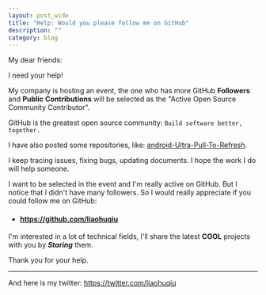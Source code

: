 ```yaml
---
layout: post_wide
title: "Help: Would you please follow me on GitHub"
description: ""
category: blog
---
```


My dear friends:

I need your help!

My company is hosting an event, the one who has more GitHub **Followers** and **Public Contributions** will be selected as the "Active Open Source Community Contributor".

GitHub is the greatest open source community: `Build software better, together.`

I have also posted some repositories, like: [android-Ultra-Pull-To-Refresh](https://github.com/liaohuqiu/android-Ultra-Pull-To-Refresh). 

I keep tracing issues, fixing bugs, updating documents. I hope the work I do will help someone.

I want to be selected in the event and I'm really active on GitHub. But I notice that I didn't have many followers. So I would really appreciate if you could follow me on GitHub:

<ul>
<li><h4><a href="https://github.com/liaohuqiu">https://github.com/liaohuqiu</a></h4></li>
</ul>

I'm interested in a lot of technical fields, I'll share the latest **COOL** projects with you by ***Staring*** them.

Thank you for your help.

---

And here is my twitter: https://twitter.com/liaohuqiu
